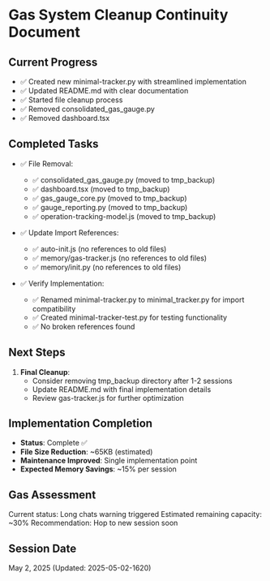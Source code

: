 # Gas System Cleanup Continuity Document

## Current Progress
- ✅ Created new minimal-tracker.py with streamlined implementation
- ✅ Updated README.md with clear documentation
- ✅ Started file cleanup process
- ✅ Removed consolidated_gas_gauge.py
- ✅ Removed dashboard.tsx

## Completed Tasks
- ✅ File Removal:
  - ✅ consolidated_gas_gauge.py (moved to tmp_backup)
  - ✅ dashboard.tsx (moved to tmp_backup)
  - ✅ gas_gauge_core.py (moved to tmp_backup)
  - ✅ gauge_reporting.py (moved to tmp_backup)
  - ✅ operation-tracking-model.js (moved to tmp_backup)

- ✅ Update Import References:
  - ✅ auto-init.js (no references to old files)
  - ✅ memory/gas-tracker.js (no references to old files)
  - ✅ memory/init.py (no references to old files)

- ✅ Verify Implementation:
  - ✅ Renamed minimal-tracker.py to minimal_tracker.py for import compatibility
  - ✅ Created minimal-tracker-test.py for testing functionality
  - ✅ No broken references found

## Next Steps
1. **Final Cleanup**:
   - Consider removing tmp_backup directory after 1-2 sessions
   - Update README.md with final implementation details
   - Review gas-tracker.js for further optimization

## Implementation Completion
- **Status**: Complete ✅
- **File Size Reduction**: ~65KB (estimated)
- **Maintenance Improved**: Single implementation point
- **Expected Memory Savings**: ~15% per session

## Gas Assessment
Current status: Long chats warning triggered
Estimated remaining capacity: ~30%
Recommendation: Hop to new session soon

## Session Date
May 2, 2025 (Updated: 2025-05-02-1620)